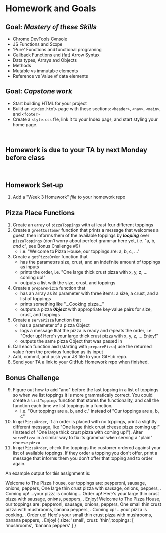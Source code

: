 # Homework and Goals

## Goal: _Mastery of these Skills_

- Chrome DevTools Console
- JS Functions and Scope
- 'Pure' Functions and functional programing
- Callback Functions and (fat) Arrow Syntax
- Data types, Arrays and Objects
- Methods
- Mutable vs immutable elements
- Reference vs Value of data elements

## Goal: _Capstone work_

- Start building HTML for your project
- Build an `<index.html>` page with these sections: `<header>`, `<nav>`, `<main>`, and `<footer>`
- Create a `style.css` file, link it to your Index page, and start styling your home page.

<br>

## Homework is due to your TA by next Monday before class

<br>

## Homework Set-up

1. Add a "Week 3 Homework" _file_ to your homework repo

## Pizza Place Functions

1. Create an array of `pizzaToppings` with at least four different toppings
2. Create a `greetCustomer` function that prints a message that welcomes a guest, then informs them of the available toppings by <em><b>looping</b></em> over `pizzaToppings` (don't worry about perfect grammar here yet, i.e. "a, b, _and_ c", see Bonus Challenge #9)
   - i.e. "Welcome to Pizza House, our toppings are: a, b, c, ..."
3. Create a `getPizzaOrder` function that
   - has the parameters size, crust, and an indefinite amount of toppings as inputs
   - prints the order, i.e. "One large thick crust pizza with x, y, z, ... coming up!"
   - outputs a list with the size, crust, and toppings
4. Create a `preparePizza` function that
   - has an array as its parameter with three items: a size, a crust, and a list of toppings
   - prints something like "...Cooking pizza..."
   - outputs a pizza <em><b>Object</b></em> with appropriate key-value pairs for size, crust, and toppings
5. Create a `servePizza` function that
   - has a parameter of a pizza Object
   - logs a message that the pizza is ready and repeats the order, i.e. "Order up! Here's your large thick crust pizza with x, y, z, ... Enjoy!"
   - outputs the same pizza Object that was passed in
6. Call each function and (starting with `preparePizza`) use the returned value from the previous function as its input
7. Add, commit, and push your JS file to your GitHub repo.
8. Send your TA a link to your GitHub Homework repo when finished.

## Bonus Challenge

9. Figure out how to add "and" before the last topping in a list of toppings so when we list toppings it is more grammatically correct. You could create a `listToppings` function that stores the functionality, and call the function each time we list toppings in a function.
   - i.e. "Our toppings are a, b, and c." instead of "Our toppings are a, b, c"
10. In `getPizzaOrder`, if an order is placed with no toppings, print a slightly different message, like "One large thick crust cheese pizza coming up!" (Instead of "One large thick crust pizza with coming up!"). Alter `servePizza` in a similar way to fix its grammar when serving a "plain" cheese pizza.
11. In `getPizzaOrder`, check the toppings the customer ordered against your list of available toppings. If they order a topping you don't offer, print a message that informs them you don't offer that topping and to order again.

An example output for this assignment is:

Welcome to The Pizza House, our toppings are: pepperoni, sausage, onions, peppers,
One large thin crust pizza with sausage, onions, peppers, . Coming up!
...your pizza is cooking...
Order up! Here's your large thin crust pizza with sausage, onions, peppers, . Enjoy!
Welcome to The Pizza House, our toppings are: pepperoni, sausage, onions, peppers,
One small thin crust pizza with mushrooms, banana peppers, . Coming up!
...your pizza is cooking...
Order up! Here's your small thin crust pizza with mushrooms, banana peppers, . Enjoy!
{
  size: 'small',
  crust: 'thin',
  toppings: [ 'mushrooms', 'banana peppers' ]
}
